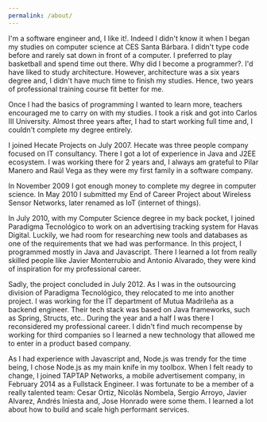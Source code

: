 ```yaml
---
permalink: /about/
---
```


I'm a software engineer and, I like it!. Indeed I didn't know it when I began my studies on computer science at CES Santa Bárbara. I didn't type code before and rarely sat down in front of a computer. I preferred to play basketball and spend time out there. Why did I become a programmer?. I'd have liked to study architecture. However, architecture was a six years degree and, I didn't have much time to finish my studies. Hence, two years of professional training course fit better for me.

Once I had the basics of programming I wanted to learn more, teachers encouraged me to carry on with my studies. I took a risk and got into Carlos III University. Almost three years after, I had to start working full time and, I couldn't complete my degree entirely.

I joined Hecate Projects on July 2007. Hecate was three people company focused on IT consultancy. There I got a lot of experience in Java and J2EE ecosystem. I was working there for 2 years and, I always am grateful to Pilar Manero and Raúl Vega as they were my first family in a software company.

In November 2009 I got enough money to complete my degree in computer science. In May 2010 I submitted my End of Career Project about Wireless Sensor Networks, later renamed as IoT (internet of things).

In July 2010, with my Computer Science degree in my back pocket, I joined Paradigma Tecnológico to work on an advertising tracking system for Havas Digital. Luckily, we had room for researching new tools and databases as one of the requirements that we had was performance. In this project, I programmed mostly in Java and Javascript. There I learned a lot from really skilled people like Javier Monterrubio and Antonio Alvarado, they were kind of inspiration for my professional career.

Sadly, the project concluded in July 2012. As I was in the outsourcing division of Paradigma Tecnológico, they relocated to me into another project. I was working for the IT department of Mutua Madrileña as a backend engineer. Their tech stack was based on Java frameworks, such as Spring, Structs, etc.. During the year and a half I was there I reconsidered my professional career. I didn't find much recompense by working for third companies so I learned a new technology that allowed me to enter in a product based company.

As I had experience with Javascript and, Node.js was trendy for the time being, I chose Node.js as my main knife in my toolbox. When I felt ready to change, I joined TAPTAP Networks, a mobile advertisement company, in February 2014 as a Fullstack Engineer. I was fortunate to be a member of a really talented team: Cesar Ortiz, Nicolás Nombela, Sergio Arroyo, Javier Alvarez, Andrés Iniesta and, Jose Honrado were some them. I learned a lot about how to build and scale high performant services.

